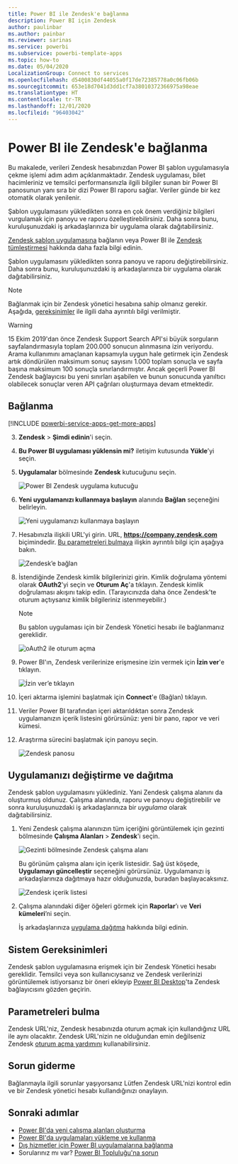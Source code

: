 ```yaml
---
title: Power BI ile Zendesk'e bağlanma
description: Power BI için Zendesk
author: paulinbar
ms.author: painbar
ms.reviewer: sarinas
ms.service: powerbi
ms.subservice: powerbi-template-apps
ms.topic: how-to
ms.date: 05/04/2020
LocalizationGroup: Connect to services
ms.openlocfilehash: d5400830df44055a0f17de72385778a0c06fb06b
ms.sourcegitcommit: 653e18d7041d3dd1cf7a38010372366975a98eae
ms.translationtype: HT
ms.contentlocale: tr-TR
ms.lasthandoff: 12/01/2020
ms.locfileid: "96403042"
---
```

# <a name="connect-to-zendesk-with-power-bi"></a>Power BI ile Zendesk'e bağlanma

Bu makalede, verileri Zendesk hesabınızdan Power BI şablon uygulamasıyla çekme işlemi adım adım açıklanmaktadır. Zendesk uygulaması, bilet hacimleriniz ve temsilci performansınızla ilgili bilgiler sunan bir Power BI panosunun yanı sıra bir dizi Power BI raporu sağlar. Veriler günde bir kez otomatik olarak yenilenir. 

Şablon uygulamasını yükledikten sonra en çok önem verdiğiniz bilgileri vurgulamak için panoyu ve raporu özelleştirebilirsiniz. Daha sonra bunu, kuruluşunuzdaki iş arkadaşlarınıza bir uygulama olarak dağıtabilirsiniz.

[Zendesk şablon uygulamasına](https://app.powerbi.com/getdata/services/zendesk) bağlanın veya Power BI ile [Zendesk tümleştirmesi](https://powerbi.microsoft.com/integrations/zendesk) hakkında daha fazla bilgi edinin.

Şablon uygulamasını yükledikten sonra panoyu ve raporu değiştirebilirsiniz. Daha sonra bunu, kuruluşunuzdaki iş arkadaşlarınıza bir uygulama olarak dağıtabilirsiniz.

>[!NOTE]
>Bağlanmak için bir Zendesk yönetici hesabına sahip olmanız gerekir. Aşağıda, [gereksinimler](#system-requirements) ile ilgili daha ayrıntılı bilgi verilmiştir.

>[!WARNING]
>15 Ekim 2019'dan önce Zendesk Support Search API'si büyük sorguların sayfalandırmasıyla toplam 200.000 sonucun alınmasına izin veriyordu. Arama kullanımını amaçlanan kapsamıyla uygun hale getirmek için Zendesk artık döndürülen maksimum sonuç sayısını 1.000 toplam sonuçla ve sayfa başına maksimum 100 sonuçla sınırlandırmıştır. Ancak geçerli Power BI Zendesk bağlayıcısı bu yeni sınırları aşabilen ve bunun sonucunda yanıltıcı olabilecek sonuçlar veren API çağrıları oluşturmaya devam etmektedir.

## <a name="how-to-connect"></a>Bağlanma

[!INCLUDE [powerbi-service-apps-get-more-apps](../includes/powerbi-service-apps-get-more-apps.md)]

3. **Zendesk** \> **Şimdi edinin**'i seçin.
4. **Bu Power BI uygulaması yüklensin mi?** iletişim kutusunda **Yükle**’yi seçin.
4. **Uygulamalar** bölmesinde **Zendesk** kutucuğunu seçin.

    ![Power BI Zendesk uygulama kutucuğu](media/service-connect-to-zendesk/power-bi-zendesk-tile.png)

6. **Yeni uygulamanızı kullanmaya başlayın** alanında **Bağlan** seçeneğini belirleyin.

    ![Yeni uygulamanızı kullanmaya başlayın](media/service-connect-to-zendesk/power-bi-new-app-connect-get-started.png)

4. Hesabınızla ilişkili URL'yi girin. URL, **https://company.zendesk.com** biçimindedir. [Bu parametreleri bulmaya](#finding-parameters) ilişkin ayrıntılı bilgi için aşağıya bakın.
   
   ![Zendesk’e bağlan](media/service-connect-to-zendesk/pbi_zendeskconnect.png)

5. İstendiğinde Zendesk kimlik bilgilerinizi girin.  Kimlik doğrulama yöntemi olarak **OAuth2**'yi seçin ve **Oturum Aç**'a tıklayın. Zendesk kimlik doğrulaması akışını takip edin. (Tarayıcınızda daha önce Zendesk'te oturum açtıysanız kimlik bilgileriniz istenmeyebilir.)
   
   > [!NOTE]
   > Bu şablon uygulaması için bir Zendesk Yönetici hesabı ile bağlanmanız gereklidir. 
   > 
   
   ![oAuth2 ile oturum açma](media/service-connect-to-zendesk/pbi_zendesksignin.png)
6. Power BI'ın, Zendesk verilerinize erişmesine izin vermek için **İzin ver**'e tıklayın.
   
   ![İzin ver’e tıklayın](media/service-connect-to-zendesk/zendesk2.jpg)
7. İçeri aktarma işlemini başlatmak için **Connect**'e (Bağlan) tıklayın. 
8. Veriler Power BI tarafından içeri aktarıldıktan sonra Zendesk uygulamanızın içerik listesini görürsünüz: yeni bir pano, rapor ve veri kümesi.
9. Araştırma sürecini başlatmak için panoyu seçin.

    ![Zendesk panosu](media/service-connect-to-zendesk/power-bi-zendesk-dashboard.png)
   
## <a name="modify-and-distribute-your-app"></a>Uygulamanızı değiştirme ve dağıtma

Zendesk şablon uygulamasını yüklediniz. Yani Zendesk çalışma alanını da oluşturmuş oldunuz. Çalışma alanında, raporu ve panoyu değiştirebilir ve sonra kuruluşunuzdaki iş arkadaşlarınıza bir *uygulama* olarak dağıtabilirsiniz. 

1. Yeni Zendesk çalışma alanınızın tüm içeriğini görüntülemek için gezinti bölmesinde **Çalışma Alanları** > **Zendesk**'i seçin. 

    ![Gezinti bölmesinde Zendesk çalışma alanı](media/service-connect-to-zendesk/power-bi-zendesk-workspace-left-nav.png)

    Bu görünüm çalışma alanı için içerik listesidir. Sağ üst köşede, **Uygulamayı güncelleştir** seçeneğini görürsünüz. Uygulamanızı iş arkadaşlarınıza dağıtmaya hazır olduğunuzda, buradan başlayacaksınız. 

    ![Zendesk içerik listesi](media/service-connect-to-zendesk/power-bi-zendesk-content-list.png)

2. Çalışma alanındaki diğer öğeleri görmek için **Raporlar**’ı ve **Veri kümeleri**’ni seçin.

    İş arkadaşlarınıza [uygulama dağıtma](../collaborate-share/service-create-distribute-apps.md) hakkında bilgi edinin.

## <a name="system-requirements"></a>Sistem Gereksinimleri
Zendesk şablon uygulamasına erişmek için bir Zendesk Yönetici hesabı gereklidir. Temsilci veya son kullanıcıysanız ve Zendesk verilerinizi görüntülemek istiyorsanız bir öneri ekleyip [Power BI Desktop](desktop-connect-to-data.md)'ta Zendesk bağlayıcısını gözden geçirin.

## <a name="finding-parameters"></a>Parametreleri bulma
Zendesk URL'niz, Zendesk hesabınızda oturum açmak için kullandığınız URL ile aynı olacaktır. Zendesk URL'nizin ne olduğundan emin değilseniz Zendesk [oturum açma yardımını](https://www.zendesk.com/login/) kullanabilirsiniz.

## <a name="troubleshooting"></a>Sorun giderme
Bağlanmayla ilgili sorunlar yaşıyorsanız Lütfen Zendesk URL'nizi kontrol edin ve bir Zendesk yönetici hesabı kullandığınızı onaylayın.

## <a name="next-steps"></a>Sonraki adımlar

* [Power BI'da yeni çalışma alanları oluşturma](../collaborate-share/service-create-the-new-workspaces.md)
* [Power BI'da uygulamaları yükleme ve kullanma](../consumer/end-user-apps.md)
* [Dış hizmetler için Power BI uygulamalarına bağlanma](service-connect-to-services.md)
* Sorularınız mı var? [Power BI Topluluğu'na sorun](https://community.powerbi.com/)
